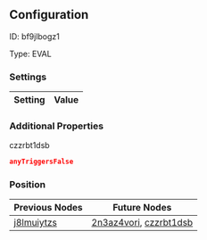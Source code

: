 # <nil>
## Configuration
ID:  bf9jlbogz1

Type: EVAL 


### Settings
| Setting | Value  |
| :------------------------ | ---------------------------------------- |
 




### Additional Properties
czzrbt1dsb
 ```json 
anyTriggersFalse
```




### Position
| Previous Nodes | Future Nodes |
| :------------- | ------------ |
| [j8lmuiytzs](./j8lmuiytzs.md) | [2n3az4vori](./2n3az4vori.md), [czzrbt1dsb](./czzrbt1dsb.md) |